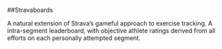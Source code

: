 ##Stravaboards

A natural extension of Strava’s gameful approach to exercise tracking. A intra-segment leaderboard, with objective athlete ratings derived from all efforts on each personally attempted segment.

